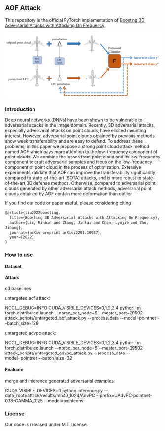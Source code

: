 ## AOF Attack

This repository is the official PyTorch implementation of [Boosting 3D Adversarial Attacks with Attacking On Frequency](https://arxiv.org/pdf/2201.10937)

![samples](imgs/AOF.png)

### Introduction
Deep neural networks (DNNs) have been shown to be vulnerable to adversarial attacks in the image domain. Recently, 3D adversarial attacks, especially adversarial attacks on point clouds, have elicited mounting interest. However, adversarial point clouds obtained by previous methods show weak transferability and are easy to defend. To address these problems, in this paper we propose a strong point cloud attack method named AOF which pays more attention to the low-frequency component of point clouds. We combine the losses from point cloud and its low-frequency component to craft adversarial samples and focus on the low-frequency component of point cloud in the process of optimization. Extensive experiments validate that AOF can improve the transferability significantly compared to state-of-the-art (SOTA) attacks, and is more robust to state-of-the-art 3D defense methods. Otherwise, compared to adversarial point clouds generated by other adversarial attack methods, adversarial point clouds obtained by AOF contain more deformation than outlier.



If you find our code or paper useful, please considering citing

```
@article{liu2022boosting,
  title={Boosting 3D Adversarial Attacks with Attacking On Frequency},
  author={Liu, Binbin and Zhang, Jinlai and Chen, Lyujie and Zhu, Jihong},
  journal={arXiv preprint arXiv:2201.10937},
  year={2022}
}
```

### How to use

#### Dataset


#### Attack
cd baselines

untargeted aof attack:

NCCL_DEBUG=INFO CUDA_VISIBLE_DEVICES=0,1,2,3,4 python -m torch.distributed.launch --nproc_per_node=5 --master_port=29502 attack_scripts/untargeted_aof_attack.py --process_data --model=pointnet --batch_size=128


untargeted advpc attack:

NCCL_DEBUG=INFO CUDA_VISIBLE_DEVICES=0,1,2,3,4 python -m torch.distributed.launch --nproc_per_node=5 --master_port=29502 attack_scripts/untargeted_advpc_attack.py --process_data --model=pointnet --batch_size=32


#### Evaluate
merge and inference generated adversarial examples:

CUDA_VISIBLE_DEVICES=0 python inference.py --data_root=attack/results/mn40_1024/AdvPC --prefix=UAdvPC-pointnet-0.18-GAMMA_0.25 --model=pointconv


### License
Our code is released under MIT License.